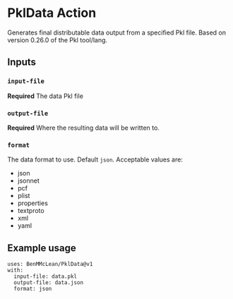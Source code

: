 # PklData Action

Generates final distributable data output from a specified Pkl file. Based on version 0.26.0 of the Pkl tool/lang.

## Inputs

### `input-file`

**Required** The data Pkl file

### `output-file`

**Required** Where the resulting data will be written to.

### `format`

The data format to use. Default `json`. Acceptable values are:

* json
* jsonnet
* pcf
* plist
* properties
* textproto
* xml
* yaml

## Example usage
```
uses: BenMMcLean/PklData@v1
with:
  input-file: data.pkl
  output-file: data.json
  format: json
```
